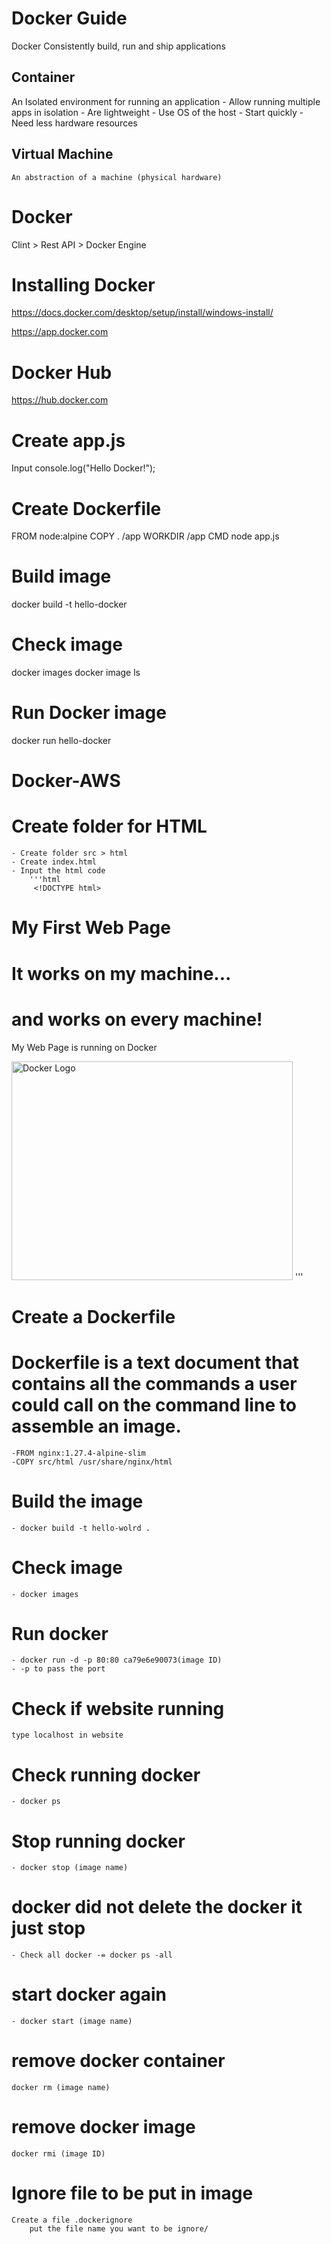 # Docker Guide

Docker Consistently build, run and ship applications

## Container

An Isolated environment for running an application
    - Allow running multiple apps in isolation
    - Are lightweight
    - Use OS of the host
    - Start quickly
    - Need less hardware resources

## Virtual Machine
    An abstraction of a machine (physical hardware)

# Docker
Clint > Rest API > Docker Engine

# Installing Docker
https://docs.docker.com/desktop/setup/install/windows-install/

https://app.docker.com

# Docker Hub
https://hub.docker.com


# Create app.js
Input 
console.log("Hello Docker!");


# Create Dockerfile

FROM node:alpine
COPY . /app
WORKDIR /app
CMD node app.js

# Build image 
docker build -t hello-docker

# Check image
docker images
docker image ls

# Run Docker image 
docker run hello-docker



# Docker-AWS

# Create folder for HTML
    - Create folder src > html
    - Create index.html 
    - Input the html code
        '''html
         <!DOCTYPE html>
<html>

<body>
    <h1>My First Web Page</h1>
    <h1>It works on my machine...</h1>
    <h1>and works on every machine!</h1>
    <p>My Web Page is running on Docker</p>
    <img src="docker.png" alt="Docker Logo" width="450" height="350">
</body>

</html>
        '''

# Create a Dockerfile
# Dockerfile is a text document that contains all the commands a user could call on the command line to assemble an image.
    -FROM nginx:1.27.4-alpine-slim
    -COPY src/html /usr/share/nginx/html

# Build the image
    - docker build -t hello-wolrd .

# Check image
    - docker images

# Run docker
    - docker run -d -p 80:80 ca79e6e90073(image ID)
    - -p to pass the port 
# Check if website running
    type localhost in website

# Check running docker
    - docker ps
# Stop running docker 
    - docker stop (image name) 

# docker did not delete the docker it just stop
    - Check all docker -= docker ps -all

# start docker again
    - docker start (image name)

# remove docker container
    docker rm (image name)

# remove docker image 
    docker rmi (image ID)

# Ignore file to be put in image 
    Create a file .dockerignore
        put the file name you want to be ignore/